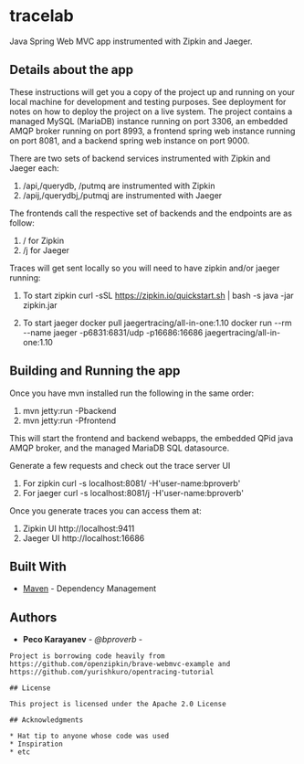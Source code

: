 # tracelab

Java Spring Web MVC app instrumented with Zipkin and Jaeger. 

## Details about the app

These instructions will get you a copy of the project up and running on your local machine for development and testing purposes. See deployment for notes on how to deploy the project on a live system. The project contains a managed MySQL (MariaDB) instance running on port 3306, an embedded AMQP broker running on port 8993, a frontend spring web instance running on port 8081, and a backend spring web instance on port 9000.

There are two sets of backend services instrumented with Zipkin and Jaeger each:
1. /api,/querydb, /putmq are instrumented with Zipkin
2. /apij,/querydbj,/putmqj are instrumented with Jaeger

The frontends call the respective set of backends and the endpoints are as follow:
1. / for Zipkin
2. /j for Jaeger

Traces will get sent locally so you will need to have zipkin and/or jaeger running:
1. To start zipkin
curl -sSL https://zipkin.io/quickstart.sh | bash -s
java -jar zipkin.jar

2. To start jaeger
docker pull jaegertracing/all-in-one:1.10
docker run   --rm   --name jaeger   -p6831:6831/udp   -p16686:16686   jaegertracing/all-in-one:1.10

## Building and Running the app

Once you have mvn installed run the following in the same order:
1. mvn jetty:run -Pbackend
2. mvn jetty:run -Pfrontend

This will start the frontend and backend webapps, the embedded QPid java AMQP broker, and the managed MariaDB SQL datasource.

Generate a few requests and check out the trace server UI
1. For zipkin
curl -s localhost:8081/ -H'user-name:bproverb'
2. For jaeger
curl -s localhost:8081/j -H'user-name:bproverb'

Once you generate traces you can access them at:
1. Zipkin UI
http://localhost:9411
2. Jaeger UI
http://localhost:16686

## Built With

* [Maven](https://maven.apache.org/) - Dependency Management

## Authors

* **Peco Karayanev** - *@bproverb* - 
```
Project is borrowing code heavily from https://github.com/openzipkin/brave-webmvc-example and https://github.com/yurishkuro/opentracing-tutorial

## License

This project is licensed under the Apache 2.0 License 

## Acknowledgments

* Hat tip to anyone whose code was used
* Inspiration
* etc

